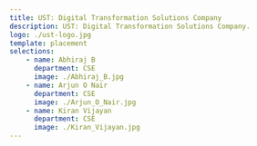 ```yaml
---
title: UST: Digital Transformation Solutions Company 
description: UST: Digital Transformation Solutions Company.
logo: ./ust-logo.jpg
template: placement
selections:
    - name: Abhiraj B
      department: CSE
      image: ./Abhiraj_B.jpg
    - name: Arjun O Nair
      department: CSE
      image: ./Arjun_O_Nair.jpg
    - name: Kiran Vijayan
      department: CSE
      image: ./Kiran_Vijayan.jpg
---
```


